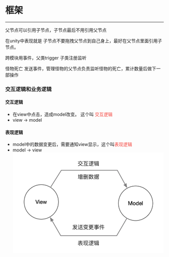 # 框架
--------

父节点可以引用子节点，子节点最后不用引用父节点

在unity中表现就是 子节点不要拖拽父节点到自己身上，最好在父节点里面引用子节点。

跨模块用事件，父类trigger 子类注册监听

怪物死亡 发送事件，管理怪物的父节点负责监听怪物的死亡，累计数量后做下一部操作

### 交互逻辑和业务逻辑
#### 交互逻辑
+ 在view中点击，造成model改变。 这个叫 <font color=#f4433c>交互逻辑</font>
+ view -> model 

#### 表现逻辑
+ model中的数据变更后，需要通知view显示，这个叫<font color=#f4433c>表现逻辑</font>
+ model -> view
![pic](https://raw.githubusercontent.com/lish44/pic/main/res/202205162321114.png)
